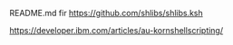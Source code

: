 README.md fir https://github.com/shlibs/shlibs.ksh

https://developer.ibm.com/articles/au-kornshellscripting/
